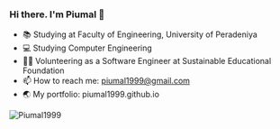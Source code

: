 ### Hi there. I'm Piumal 👋

<!--
**Piumal1999/Piumal1999** is a ✨ _special_ ✨ repository because its `README.md` (this file) appears on your GitHub profile.

Here are some ideas to get you started:

- 🔭 I’m currently working on ...
- 🌱 I’m currently learning ...
- 👯 I’m looking to collaborate on ...
- 🤔 I’m looking for help with ...
- 💬 Ask me about ...
- 📫 How to reach me: ...
- 😄 Pronouns: ...
- ⚡ Fun fact: ...
-->

- 📚 Studying at Faculty of Engineering, University of Peradeniya
- 💻 Studying Computer Engineering
- 👨‍💻 Volunteering as a Software Engineer at Sustainable Educational Foundation
- 📫 How to reach me: piumal1999@gmail.com
- 🌏 My portfolio: piumal1999.github.io
<!-- 
**Languages and Tools:**  

<code><img height="20" src="https://raw.githubusercontent.com/github/explore/80688e429a7d4ef2fca1e82350fe8e3517d3494d/topics/java/java.png"></code>
<code><img height="20" src="https://raw.githubusercontent.com/github/explore/80688e429a7d4ef2fca1e82350fe8e3517d3494d/topics/javascript/javascript.png"></code>
<code><img height="20" src="https://raw.githubusercontent.com/github/explore/80688e429a7d4ef2fca1e82350fe8e3517d3494d/topics/react/react.png"></code> -->


<img src="https://github-readme-stats.vercel.app/api?username=Piumal1999&show_icons=true&count_private=true" alt="Piumal1999" />
<!-- 
![Top Langs](https://github-readme-stats.vercel.app/api/top-langs/?username=Piumal1999&layout=compact) -->
